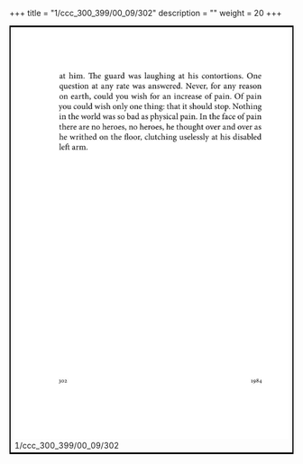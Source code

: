 +++
title = "1/ccc_300_399/00_09/302"
description = ""
weight = 20
+++

<table style="border:2px solid black;max-width:800px;max-height:800px;" 
><tr><td><img class="center-fit-jpg"
src="/jpg_/out_jpg_1984__302.jpg"  >1/ccc_300_399/00_09/302</img></td></tr></table>